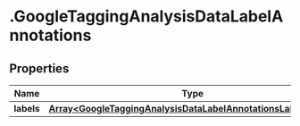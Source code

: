# .GoogleTaggingAnalysisDataLabelAnnotations

## Properties

| Name         | Type          | Description   | Notes         |
| ------------ | ------------- | ------------- | ------------- |
| **labels** | [**Array&lt;GoogleTaggingAnalysisDataLabelAnnotationsLabelsInner&gt;**](GoogleTaggingAnalysisDataLabelAnnotationsLabelsInner.md) |  | [optional]  |


